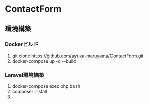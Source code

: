 # ContactForm  
  
## 環境構築  
  
### Dockerビルド  
1. git clone https://github.com/ayuka-maruyama/ContactForm.git  
2. docker-compose up -d --build  
  
### Laravel環境構築  
1. docker-compose exec php bash  
2. composer install  
3. 